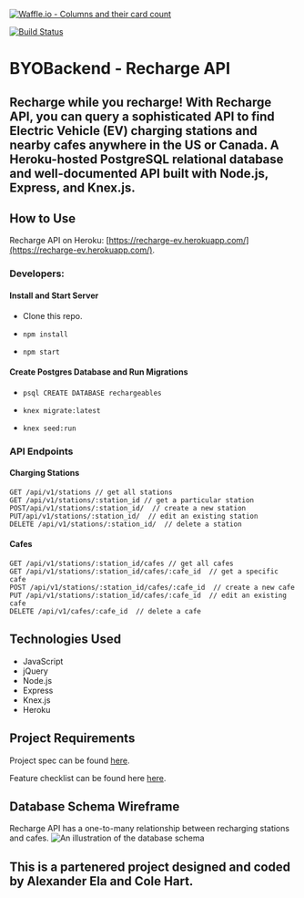 [![Waffle.io - Columns and their card count](https://badge.waffle.io/colehart/BYOBackend.svg?columns=all)](https://waffle.io/colehart/BYOBackend)

[![Build Status](https://travis-ci.org/colehart/BYOBackend.svg?branch=master)](https://travis-ci.org/colehart/BYOBackend)

# BYOBackend - Recharge API

## Recharge while you recharge! With Recharge API, you can query a sophisticated API to find Electric Vehicle (EV) charging stations and nearby cafes anywhere in the US or Canada. A Heroku-hosted PostgreSQL relational database and well-documented API built with Node.js, Express, and Knex.js.

## How to Use
Recharge API on Heroku: [https://recharge-ev.herokuapp.com/](https://recharge-ev.herokuapp.com/).

<!-- ![A screen recording of the app](https://na.com "App Screen Recording") -->

### Developers:
#### Install and Start Server
* Clone this repo.

* `npm install`

* `npm start`

#### Create Postgres Database and Run Migrations
* `psql CREATE DATABASE rechargeables`

* `knex migrate:latest`

* `knex seed:run`

### API Endpoints
#### Charging Stations
```
GET /api/v1/stations // get all stations
GET /api/v1/stations/:station_id // get a particular station
POST/api/v1/stations/:station_id/  // create a new station
PUT/api/v1/stations/:station_id/  // edit an existing station
DELETE /api/v1/stations/:station_id/  // delete a station
```
#### Cafes
```
GET /api/v1/stations/:station_id/cafes // get all cafes
GET /api/v1/stations/:station_id/cafes/:cafe_id  // get a specific cafe
POST /api/v1/stations/:station_id/cafes/:cafe_id  // create a new cafe
PUT /api/v1/stations/:station_id/cafes/:cafe_id  // edit an existing cafe
DELETE /api/v1/cafes/:cafe_id  // delete a cafe
```

## Technologies Used
- JavaScript
- jQuery
- Node.js
- Express
- Knex.js
- Heroku

## Project Requirements
Project spec can be found [here](http://frontend.turing.io/projects/build-your-own-backend.html).

Feature checklist can be found here [here](http://frontend.turing.io/projects/byob/backend-feature-checklist.html).

## Database Schema Wireframe
Recharge API has a one-to-many relationship between recharging stations and cafes.
![An illustration of the database schema](https://raw.githubusercontent.com/colehart/BYOBackend/master/public/assets/images/rechargeSchema.png "Database schema")


## This is a partenered project designed and coded by Alexander Ela and Cole Hart.